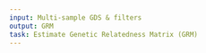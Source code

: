 ```yaml
---
input: Multi-sample GDS & filters
output: GRM
task: Estimate Genetic Relatedness Matrix (GRM)
---
```

